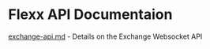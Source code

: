 # Flexx API Documentaion 

[exchange-api.md](./exchange-api.md) - Details on the Exchange Websocket API
